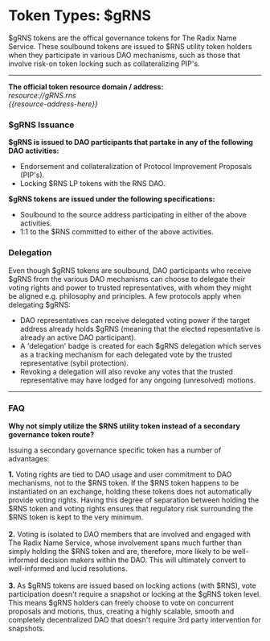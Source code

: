 # Token Types: $gRNS

$gRNS tokens are the offical governance tokens for The Radix Name Service. These soulbound tokens are issued to $RNS utility token holders when they participate in various DAO mechanisms, such as those that involve risk-on token locking such as collateralizing PIP's.

---

**The official token resource domain / address:**<br />
*resource://gRNS.rns<br />
{{resource-address-here}}*


### $gRNS Issuance

**$gRNS is issued to DAO participants that partake in any of the following DAO activities:**

- Endorsement and collateralization of Protocol Improvement Proposals (PIP's).
- Locking $RNS LP tokens with the RNS DAO.

**$gRNS tokens are issued under the following specifications:**

- Soulbound to the source address participating in either of the above activities.
- 1:1 to the $RNS committed to either of the above activities.

### Delegation

Even though $gRNS tokens are soulbound, DAO participants who receive $gRNS from the various DAO mechanisms can choose to delegate their voting rights and power to trusted representatives, with whom they might be aligned e.g. philosophy and principles. A few protocols apply when delegating $gRNS:

- DAO representatives can receive delegated voting power if the target address already holds $gRNS (meaning that the elected repesentative is already an active DAO participant).
- A 'delegation' badge is created for each $gRNS delegation which serves as a tracking mechanism for each delegated vote by the trusted representative (sybil protection).
- Revoking a delegation will also revoke any votes that the trusted representative may have lodged for any ongoing (unresolved) motions.

---

### FAQ

**Why not simply utilize the $RNS utility token instead of a secondary governance token route?**

Issuing a secondary governance specific token has a number of advantages:

**1.** Voting rights are tied to DAO usage and user commitment to DAO mechanisms, not to the $RNS token. If the $RNS token happens to be instantiated on an exchange, holding these tokens does not automatically provide voting rights. Having this degree of separation between holding the $RNS token and voting rights ensures that regulatory risk surrounding the $RNS token is kept to the very minimum.<br /><br />
**2.** Voting is isolated to DAO members that are involved and engaged with The Radix Name Service, whose involvement spans much further than simply holding the $RNS token and are, therefore, more likely to be well-informed decision makers within the DAO. This will ultimately convert to well-informed and lucid resolutions.<br /><br />
**3.** As $gRNS tokens are issued based on locking actions (with $RNS), vote participation doesn't require a snapshot or locking at the $gRNS token level. This means $gRNS holders can freely choose to vote on concurrent proposals and motions, thus, creating a highly scalable, smooth and completely decentralized DAO that doesn't require 3rd party intervention for snapshots.
